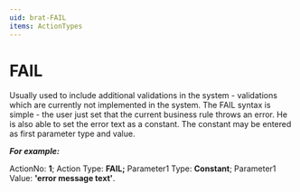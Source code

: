 ```yaml
---
uid: brat-FAIL
items: ActionTypes
---
```


# FAIL

Usually used to include additional validations in the system -  validations which are currently not implemented in the system. The FAIL  syntax is simple - the user just set that the current business rule  throws an error. He is also able to set the error text as a constant.  The constant may be entered as first parameter type and value.

***For example:*** 

ActionNo: **1**; Action Type: **FAIL;** Parameter1 Type: **Constant**; Parameter1 Value: **'error message text'**.

